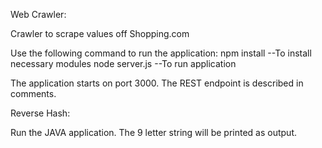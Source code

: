 Web Crawler:

Crawler to scrape values off Shopping.com

Use the following command to run the application:
	npm install --To install necessary modules
	node server.js --To run application

The application starts on port 3000. The REST endpoint is described in comments.



Reverse Hash:

Run the JAVA application. The 9 letter string will be printed as output.
